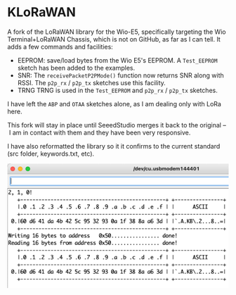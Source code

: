 # KLoRaWAN

A fork of the LoRaWAN library for the Wio-E5, specifically targeting the Wio Terminal+LoRaWAN Chassis, which is not on GitHub, as far as I can tell. It adds a few commands and facilities:

* EEPROM: save/load bytes from the Wio E5's EEPROM.
  A `Test_EEPROM` sketch has been added to the examples.
* SNR: The `receivePacketP2PMode()` function now returns SNR along with RSSI.
  The `p2p_rx` / `p2p_tx` sketches use this facility.
* TRNG
  TRNG is used in the `Test_EEPROM` and `p2p_rx` / `p2p_tx` sketches.

I have left the `ABP` and `OTAA` sketches alone, as I am dealing only with LoRa here.

This fork will stay in place until SeeedStudio merges it back to the original – I am in contact with them and they have been very responsive.

I have also reformatted the library so it it confirms to the current standard (src folder, keywords.txt, etc).

![EEPROM](assets/EEPROM.png)